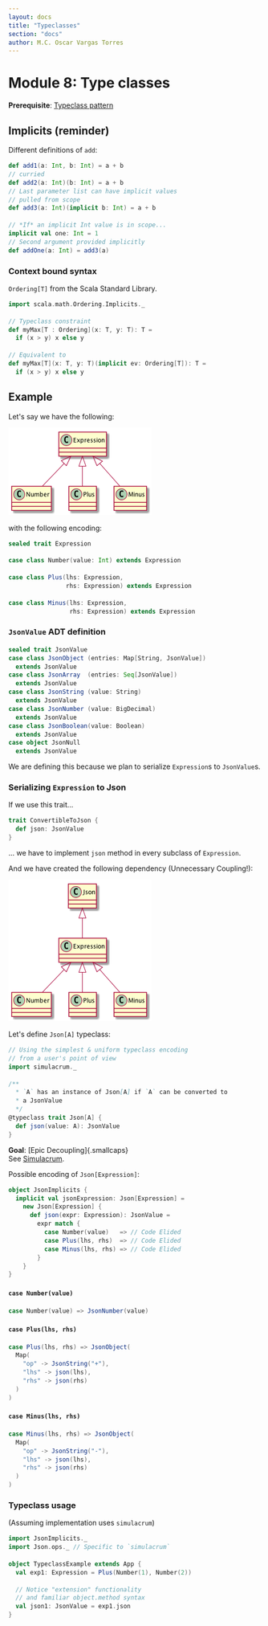 ```yaml
---
layout: docs
title: "Typeclasses"
section: "docs"
author: M.C. Oscar Vargas Torres
---
```


# Module 8: Type classes

**Prerequisite**: [Typeclass pattern]

[Typeclass pattern]: https://www.youtube.com/watch?v=sVMES4RZF-8

## Implicits (reminder)

Different definitions of `add`:

```{.scala .listing}
def add1(a: Int, b: Int) = a + b
// curried
def add2(a: Int)(b: Int) = a + b
// Last parameter list can have implicit values
// pulled from scope
def add3(a: Int)(implicit b: Int) = a + b

// *If* an implicit Int value is in scope...
implicit val one: Int = 1
// Second argument provided implicitly
def addOne(a: Int) = add3(a)
```

### Context bound syntax

`Ordering[T]` from the Scala Standard Library.

```{.scala .listing}
import scala.math.Ordering.Implicits._

// Typeclass constraint
def myMax[T : Ordering](x: T, y: T): T =
  if (x > y) x else y

// Equivalent to
def myMax[T](x: T, y: T)(implicit ev: Ordering[T]): T =
  if (x > y) x else y
```

## Example

Let's say we have the following:

![Expression ADT]

[Expression ADT]: diagrams/expression.png

with the following encoding:

```scala
sealed trait Expression

case class Number(value: Int) extends Expression

case class Plus(lhs: Expression,
                rhs: Expression) extends Expression

case class Minus(lhs: Expression,
                 rhs: Expression) extends Expression
```

### `JsonValue` ADT definition

```scala
sealed trait JsonValue
case class JsonObject (entries: Map[String, JsonValue])
  extends JsonValue
case class JsonArray  (entries: Seq[JsonValue])
  extends JsonValue
case class JsonString (value: String)
  extends JsonValue
case class JsonNumber (value: BigDecimal)
  extends JsonValue
case class JsonBoolean(value: Boolean)
  extends JsonValue
case object JsonNull
  extends JsonValue
```

We are defining this because we plan to serialize `Expression`s to `JsonValue`s.

### Serializing `Expression` to Json

If we use this trait...

```scala
trait ConvertibleToJson {
  def json: JsonValue
}
```

... we have to implement `json` method in every subclass of `Expression`.

And we have created the following dependency (Unnecessary Coupling!):

![Expression-Json coupling]

[Expression-Json coupling]: diagrams/expression-json.png

Let's define `Json[A]` typeclass:

```scala
// Using the simplest & uniform typeclass encoding
// from a user's point of view
import simulacrum._

/**
  * `A` has an instance of Json[A] if `A` can be converted to
  * a JsonValue
  */
@typeclass trait Json[A] {
  def json(value: A): JsonValue
}
```

**Goal**: [Epic Decoupling]{.smallcaps}  
See [Simulacrum].

[Simulacrum]: https://bit.ly/2ROJvXH

Possible encoding of `Json[Expression]`:

```scala
object JsonImplicits {
  implicit val jsonExpression: Json[Expression] =
    new Json[Expression] {
      def json(expr: Expression): JsonValue =
        expr match {
          case Number(value)   => // Code Elided
          case Plus(lhs, rhs)  => // Code Elided
          case Minus(lhs, rhs) => // Code Elided
        }
    }
}
```

#### `case Number(value)`

```scala
case Number(value) => JsonNumber(value)
```

#### `case Plus(lhs, rhs)`

```scala
case Plus(lhs, rhs) => JsonObject(
  Map(
    "op" -> JsonString("+"),
    "lhs" -> json(lhs),
    "rhs" -> json(rhs)
  )
)
```

#### `case Minus(lhs, rhs)`

```scala
case Minus(lhs, rhs) => JsonObject(
  Map(
    "op" -> JsonString("-"),
    "lhs" -> json(lhs),
    "rhs" -> json(rhs)
  )
)
```

### Typeclass usage

(Assuming implementation uses `simulacrum`)

```scala
import JsonImplicits._
import Json.ops._ // Specific to `simulacrum`

object TypeclassExample extends App {
  val exp1: Expression = Plus(Number(1), Number(2))
  
  // Notice "extension" functionality
  // and familiar object.method syntax
  val json1: JsonValue = exp1.json
}
```